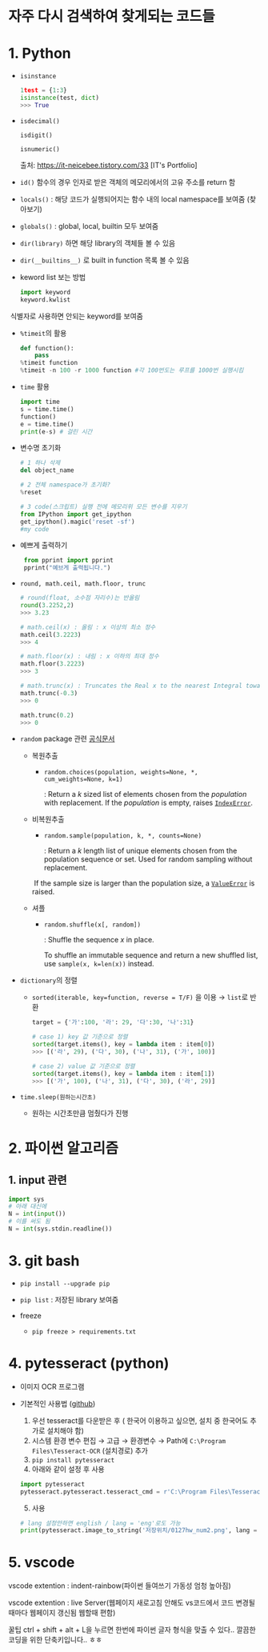 # 자주 다시 검색하여 찾게되는 코드들

# 1. Python

+ ```isinstance```

  ```python
  1test = {1:3}
  isinstance(test, dict)
  >>> True
  ```

+ ```isdecimal()```

  ```isdigit()```

  ```isnumeric()```

  

  출처: https://it-neicebee.tistory.com/33 [IT's Portfolio]

+ ```id()``` 함수의 경우 인자로 받은 객체의 메모리에서의 고유 주소를 return 함



+ ```locals()``` : 해당 코드가 실행되어지는 함수 내의 local namespace를 보여줌 (찾아보기)
+ ```globals()``` : global, local, builtin 모두 보여줌

+ ```dir(library)``` 하면 해당 library의 객체들 볼 수 있음
+ ```dir(__builtins__)``` 로 built in function 목록 볼 수 있음

+ keword list 보는 방법

  ```python
  import keyword
  keyword.kwlist
  ```

​		식별자로 사용하면 안되는 keyword를 보여줌





+ ```%timeit```의 활용

  ```python
  def function():
      pass
  %timeit function
  %timeit -n 100 -r 1000 function #각 100번도는 루프를 1000번 실행시킴
  ```

+ `time`  활용

  ```python
  import time
  s = time.time()
  function()
  e = time.time()
  print(e-s) # 걸린 시간
  ```

  







+ 변수명 초기화

  ```python
  # 1 하나 삭제
  del object_name
  
  # 2 전체 namespace가 초기화?
  %reset 
  
  # 3 code(스크립트) 실행 전에 메모리위 모든 변수를 지우기
  from IPython import get_ipython
  get_ipython().magic('reset -sf')
  #my code
  ```

  

+ 예쁘게 출력하기

  ```python
   from pprint import pprint
   pprint("예브게 출력됩니다.")
  ```




+ ```round, math.ceil, math.floor, trunc```

  ```python
  # round(float, 소수점 자리수)는 반올림
  round(3.2252,2)
  >>> 3.23
  
  # math.ceil(x) : 올림 : x 이상의 최소 정수
  math.ceil(3.2223)
  >>> 4
  
  # math.floor(x) : 내림 : x 이하의 최대 정수
  math.floor(3.2223)
  >>> 3
  
  # math.trunc(x) : Truncates the Real x to the nearest Integral toward 0
  math.trunc(-0.3)
  >>> 0
  
  math.trunc(0.2)
  >>> 0
  ```

  

+ ```random``` package 관련 [공식문서](https://docs.python.org/3/library/random.html)
  
  
  + 복원추출
  
  
      + ```random.choices(population, weights=None, *, cum_weights=None, k=1)```
      
        : Return a *k* sized list of elements chosen from the *population* with replacement. If the *population* is empty, raises [`IndexError`](https://docs.python.org/3/library/exceptions.html#IndexError).
  
  
  
  
  
  
  + 비복원추출
  
    + ```random.sample(population, k, *, counts=None)```
  
      : Return a *k* length list of unique elements chosen from the population sequence or set. Used for random sampling without replacement.
  
    ​		             If the sample size is larger than the population size, a [`ValueError`](https://docs.python.org/3/library/exceptions.html#ValueError) is raised.
  
    
  
  + 셔플
  
    + ```random.shuffle(x[, random])```
  
      : Shuffle the sequence *x* in place.
  
      To shuffle an immutable sequence and return a new shuffled list, use `sample(x, k=len(x))` instead.
  
    



+ ```dictionary```의 정렬

  + ```sorted(iterable, key=function, reverse = T/F)``` 을 이용 &rarr; ```list```로 반환

    ```python
    target = {'가':100, '라': 29, '다':30, '나':31}
    
    # case 1) key 값 기준으로 정렬
    sorted(target.items(), key = lambda item : item[0])
    >>> [('라', 29), ('다', 30), ('나', 31), ('가', 100)]
    
    # case 2) value 값 기준으로 정렬
    sorted(target.items(), key = lambda item : item[1])
    >>> [('가', 100), ('나', 31), ('다', 30), ('라', 29)]
    ```

    



+ `time.sleep(원하는시간초)`
  + 원하는 시간초만큼 멈췄다가 진행





# 2. 파이썬 알고리즘

## 1. input 관련

```python
import sys
# 아래 대신에
N = int(input())
# 이를 써도 됨
N = int(sys.stdin.readline())
```











# 3. git bash

* ```pip install --upgrade pip```

+ ```pip list``` : 저장된 library 보여줌

+ freeze
  + `pip freeze > requirements.txt`















# 4. pytesseract (python)

+ 이미지 OCR 프로그램

+ 기본적인 사용법 ([github](https://github.com/madmaze/pytesseract))

  1. 우선 tesseract를 다운받은 후 ( 한국어 이용하고 싶으면, 설치 중 한국어도 추가로 설치해야 함)
  2. 시스템 환경 변수 편집 &rarr; 고급 &rarr; 환경변수 &rarr; Path에 ```C:\Program Files\Tesseract-OCR``` (설치경로) 추가
  3. ```pip install pytesseract```
  4. 아래와 같이 설정 후 사용

  ```python
  import pytesseract
  pytesseract.pytesseract.tesseract_cmd = r'C:\Program Files\Tesseract-OCR\tesseract'
  ```

  5. 사용

  ```python
  # lang 설정안하면 english / lang = 'eng'로도 가능
  print(pytesseract.image_to_string('저장위치/0127hw_num2.png', lang = 'kor'))
  ```

  





# 5. vscode

vscode extention : indent-rainbow(파이썬 들여쓰기 가동성 엄청 높아짐)

vscode extention : live Server(웹페이지 새로고침 안해도 vs코드에서 코드 변경될 때마다 웹페이지 갱신됨 웹할때 편함)

꿀팁 ctrl + shift + alt + L을 누르면 한번에 파이썬 글자 형식을 맞출 수 있다.. 깔끔한 코딩을 위한 단축키입니다.. ㅎㅎ

